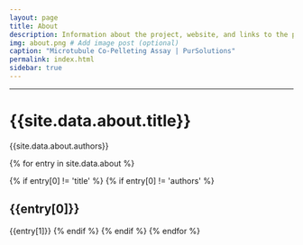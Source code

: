 ```yaml
---
layout: page
title: About
description: Information about the project, website, and links to the paper and SI
img: about.png # Add image post (optional)
caption: "Microtubule Co-Pelleting Assay | PurSolutions"
permalink: index.html
sidebar: true
---
```


---


# {{site.data.about.title}}
{{site.data.about.authors}}

{% for entry in site.data.about %}

{% if entry[0] != 'title' %}
{% if entry[0] != 'authors' %}
## {{entry[0]}}
{{entry[1]}}
{% endif %}
{% endif %}
{% endfor %}
